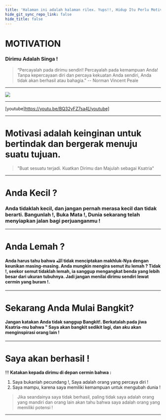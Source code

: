 ```yaml
---
title: 'Halaman ini adalah halaman rilex. Yups!!, Hidup Itu Perlu Motivasi, Rilex, dan Cerdas!'
hide_git_sync_repo_link: false
hide_title: false
---
```


# MOTIVATION

### Dirimu Adalah Singa !

> “Percayalah pada dirimu sendiri! Percayalah pada kemampuan Anda! Tanpa kepercayaan diri dan percaya kekuatan Anda sendiri, Anda tidak akan berhasil atau bahagia.”
-- Norman Vincent Peale

---

![](https://imgur.com/kLk8wi1?classes="presentation-iframe")

---

[youtube]https://youtu.be/BQ32yFZ7sa4[/youtube]

---

# Motivasi adalah keinginan untuk bertindak dan bergerak menuju suatu tujuan.

> "Buat sesuatu terjadi. Kuatkan Dirimu dan Majulah sebagai Ksatria"

---

# Anda Kecil ?

### Anda tidaklah kecil, dan jangan pernah merasa kecil dan tidak berarti. Bangunlah !, Buka Mata !, Dunia sekarang telah menyiapkan jalan bagi perjuanganmu !

---

# Anda Lemah ?

#### Anda harus tahu bahwa الله tidak menciptakan makhluk-Nya dengan keunikan masing-masing. Anda mungkin mengira semut itu lemah ? Tidak !, seekor semut tidaklah lemah, ia sanggup mengangkat benda yang lebih besar dari ukuran tubuhnya. Jadi jangan menilai dirimu sendiri lewat cermin yang buram !.

---

# Sekarang Anda Mulai Bangkit?

#### Jangan katakan Anda tidak sanggup Bangkit!. Berkatalah pada jiwa Ksatria-mu bahwa " Saya akan bangkit sedikit lagi, dan aku akan menginspirasi orang lain ! 

---

# Saya akan berhasil !
!!! **Katakan kepada dirimu di depan cermin bahwa :**

1. Saya bukanlah pecundang !, Saya adalah orang yang percaya diri ! 
2. Saya mampu, karena saya memiliki kemampuan untuk mengubah dunia !   

> Jika seandainya saya tidak berhasil, paling tidak saya adalah orang yang mandiri dan orang lain akan tahu bahwa saya adalah orang yang memiliki potensi ! 

---
